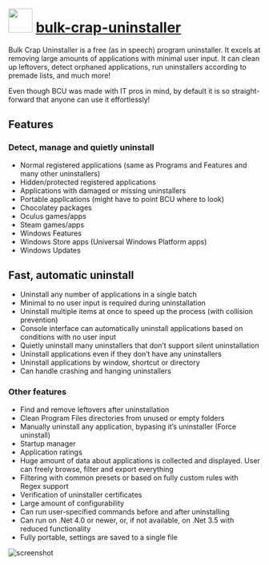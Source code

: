 ﻿# <img src="https://cdn.rawgit.com/chocolatey/chocolatey-coreteampackages/11b6ffab0e41ca0e687b1202046aa0248682e8be/icons/bulk-crap-uninstaller.png" width="48" height="48"/> [bulk-crap-uninstaller](https://chocolatey.org/packages/bulk-crap-uninstaller)

Bulk Crap Uninstaller is a free (as in speech) program uninstaller. It excels at removing large amounts of applications with minimal user input. It can clean up leftovers, detect orphaned applications, run uninstallers according to premade lists, and much more!

Even though BCU was made with IT pros in mind, by default it is so straight-forward that anyone can use it effortlessly! 

## Features

### Detect, manage and quietly uninstall

* Normal registered applications (same as Programs and Features and many other uninstallers)
* Hidden/protected registered applications
* Applications with damaged or missing uninstallers
* Portable applications (might have to point BCU where to look)
* Chocolatey packages
* Oculus games/apps
* Steam games/apps
* Windows Features
* Windows Store apps (Universal Windows Platform apps)
* Windows Updates

## Fast, automatic uninstall

* Uninstall any number of applications in a single batch
* Minimal to no user input is required during uninstallation
* Uninstall multiple items at once to speed up the process (with collision prevention)
* Console interface can automatically uninstall applications based on conditions with no user input
* Quietly uninstall many uninstallers that don’t support silent uninstallation
* Uninstall applications even if they don’t have any uninstallers
* Uninstall applications by window, shortcut or directory
* Can handle crashing and hanging uninstallers

### Other features

* Find and remove leftovers after uninstallation
* Clean Program Files directories from unused or empty folders
* Manually uninstall any application, bypasing it’s uninstaller (Force uninstall)
* Startup manager
* Application ratings
* Huge amount of data about applications is collected and displayed. User can freely browse, filter and export everything
* Filtering with common presets or based on fully custom rules with Regex support
* Verification of uninstaller certificates
* Large amount of configurability
* Can run user-specified commands before and after uninstalling
* Can run on .Net 4.0 or newer, or, if not available, on .Net 3.5 with reduced functionality
* Fully portable, settings are saved to a single file

![screenshot](https://cdn.rawgit.com/chocolatey/chocolatey-coreteampackages/1a2d3e36282f7987cebec6644caa277c7290f169/automatic/bulk-crap-uninstaller/screenshot.png)
